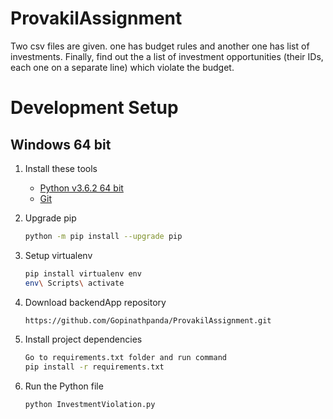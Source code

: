 # ProvakilAssignment
Two csv files are given. one has budget rules and another one has list of investments. Finally, find out the a list of investment opportunities (their IDs, each one on a separate line) which violate the budget.

# Development Setup

## Windows 64 bit

1. Install these tools
    * [Python v3.6.2 64 bit](https://www.python.org/downloads/)
    * [Git](https://git-scm.com/download/win)


1. Upgrade pip

    ```bash
    python -m pip install --upgrade pip
    ```

1. Setup virtualenv

    ```bash
    pip install virtualenv env
    env\ Scripts\ activate
    ```


1. Download backendApp repository

    ```bash
    https://github.com/Gopinathpanda/ProvakilAssignment.git
    ```

1. Install project dependencies

    ```bash
    Go to requirements.txt folder and run command
    pip install -r requirements.txt
    ```
1. Run the Python file

     ```bash
    python InvestmentViolation.py
    ```


